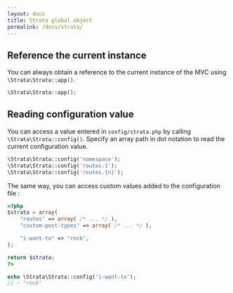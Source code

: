 ```yaml
---
layout: docs
title: Strata global object
permalink: /docs/strata/
---
```


## Reference the current instance

You can always obtain a reference to the current instance of the MVC using  `\Strata\Strata::app()`.

~~~ php
\Strata\Strata::app();
~~~

## Reading configuration value

You can access a value entered in `config/strata.php` by calling `\Strata\Strata::config()`. Specify an array path in dot notation to read the current configuration value.

~~~ php
\Strata\Strata::config('namespace');
\Strata\Strata::config('routes.1');
\Strata\Strata::config('routes.{n}');
~~~

The same way, you can access custom values added to the configuration file :

~~~ php
<?php
$strata = array(
    "routes" => array( /* ... */ ),
    "custom-post-types" => array( /* ... */ ),

    "i-want-to" => "rock",
);

return $strata;
?>
~~~

~~~ php
echo \Strata\Strata::config('i-want-to');
// ~ "rock"
~~~
